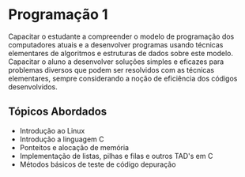 # Programação 1
Capacitar o estudante a compreender o modelo de programação dos computadores atuais e a desenvolver programas usando técnicas elementares de algoritmos e estruturas de dados sobre este modelo. Capacitar o aluno a desenvolver soluções simples e eficazes para problemas diversos que podem ser resolvidos com as técnicas elementares, sempre considerando a noção de eficiência dos códigos desenvolvidos.

## Tópicos Abordados
- Introdução ao Linux
- Introdução a linguagem C
- Ponteitos e alocação de memória
- Implementação de listas, pilhas e filas e outros TAD's em C
- Métodos básicos de teste de código depuração

